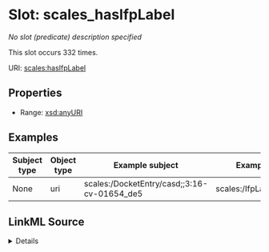 

# Slot: scales_hasIfpLabel


_No slot (predicate) description specified_






This slot occurs 332 times.


URI: [scales:hasIfpLabel](http://schemas.scales-okn.org/rdf/scales#hasIfpLabel)



<!-- no inheritance hierarchy -->








## Properties

* Range: [xsd:anyURI](http://www.w3.org/2001/XMLSchema#anyURI)






## Examples

| Subject type | Object type | Example subject | Example object | Occurrences |
| --- | --- | --- | --- | --- |
| None | uri | scales:/DocketEntry/casd;;3:16-cv-01654_de5 | scales:/IfpLabel/IFP_DENY | 332 |




## LinkML Source

<details>

```yaml
name: scales_hasIfpLabel
annotations:
  count:
    tag: count
    value: 332
  uri:
    tag: uri
    value: 332
description: No slot (predicate) description specified
examples:
- object:
    example_object: scales:/IfpLabel/IFP_DENY
    example_object_type: uri
    example_predicate: scales:hasIfpLabel
    example_subject: scales:/DocketEntry/casd;;3:16-cv-01654_de5
    example_subject_type: None
from_schema: scales-kg
rank: 1000
slot_uri: scales:hasIfpLabel
alias: scales_hasIfpLabel
range: uri

```
</details>